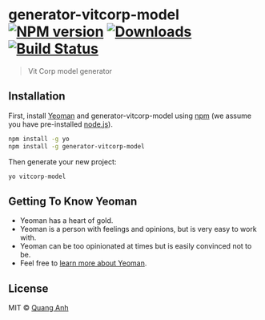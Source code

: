# generator-vitcorp-model [![NPM version][npm-image]][npm-url] [![Downloads][downloads-image]][npm-url] [![Build Status][travis-image]][travis-url]
> Vit Corp model generator

## Installation

First, install [Yeoman](http://yeoman.io) and generator-vitcorp-model using [npm](https://www.npmjs.com/) (we assume you have pre-installed [node.js](https://nodejs.org/)).

```bash
npm install -g yo
npm install -g generator-vitcorp-model
```

Then generate your new project:

```bash
yo vitcorp-model
```

## Getting To Know Yeoman

 * Yeoman has a heart of gold.
 * Yeoman is a person with feelings and opinions, but is very easy to work with.
 * Yeoman can be too opinionated at times but is easily convinced not to be.
 * Feel free to [learn more about Yeoman](http://yeoman.io/).

## License

MIT © [Quang Anh](https://github.com/quanganh206)


[npm-url]: https://npmjs.org/package/generator-vitcorp-model
[downloads-image]: http://img.shields.io/npm/dm/generator-vitcorp-model.svg
[npm-image]: http://img.shields.io/npm/v/generator-vitcorp-model.svg
[travis-url]: https://travis-ci.org/quanganh206/generator-vitcorp-model
[travis-image]: http://img.shields.io/travis/quanganh206/generator-vitcorp-model.svg
